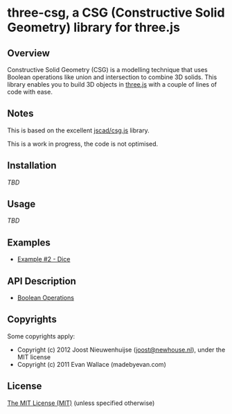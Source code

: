 # three-csg, a CSG (Constructive Solid Geometry) library for three.js

## Overview

Constructive Solid Geometry (CSG) is a modelling technique that uses Boolean operations like union and intersection to combine 3D solids. This library enables you to build 3D objects in [three.js](https://threejs.org/) with a couple of lines of code with ease.

## Notes

This is based on the excellent [jscad/csg.js](https://github.com/jscad/csg.js) library.

This is a work in progress, the code is not optimised.

## Installation

_TBD_

## Usage

_TBD_

## Examples

-   [Example #2 - Dice](https://sebitimewaster.github.io/three-csg/examples/example2.html)

## API Description

-   [Boolean Operations](https://github.com/SebiTimeWaster/three-csg/blob/master/docs/BooleanOperations.md)

## Copyrights

Some copyrights apply:

-   Copyright (c) 2012 Joost Nieuwenhuijse (joost@newhouse.nl), under the MIT license
-   Copyright (c) 2011 Evan Wallace (madebyevan.com)

## License

[The MIT License (MIT)](https://github.com/SebiTimeWaster/three-csg/blob/master/LICENSE)
(unless specified otherwise)
